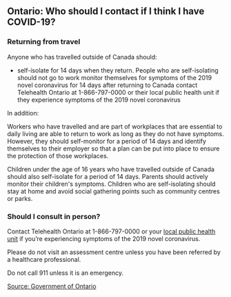 ## Ontario: Who should I contact if I think I have COVID-19?

### Returning from travel

Anyone who has travelled outside of Canada should:

- self-isolate for 14 days when they return. People who are self-isolating should not go to work
  monitor themselves for symptoms of the 2019 novel coronavirus for 14 days after returning to Canada
  contact Telehealth Ontario at 1-866-797-0000 or their local public health unit if they experience symptoms of the 2019 novel coronavirus

In addition:

Workers who have travelled and are part of workplaces that are essential to daily living are able to return to work as long as they do not have symptoms. However, they should self-monitor for a period of 14 days and identify themselves to their employer so that a plan can be put into place to ensure the protection of those workplaces.

Children under the age of 16 years who have travelled outside of Canada should also self-isolate for a period of 14 days. Parents should actively monitor their children's symptoms. Children who are self-isolating should stay at home and avoid social gathering points such as community centres or parks.

### Should I consult in person?

Contact Telehealth Ontario at 1-866-797-0000 or your [local public health unit](http://www.health.gov.on.ca/en/common/system/services/phu/locations.aspx) if you’re experiencing symptoms of the 2019 novel coronavirus.

Please do not visit an assessment centre unless you have been referred by a healthcare professional.

Do not call 911 unless it is an emergency.

[Source: Government of Ontario](https://www.ontario.ca/page/2019-novel-coronavirus#section-5)
